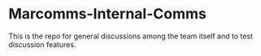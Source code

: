# Marcomms-Internal-Comms
This is the repo for general discussions among the team itself and to test discussion features.
